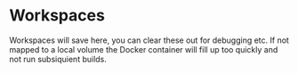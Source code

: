 # Workspaces
Workspaces will save here, you can clear these out for debugging etc. If not mapped to a local volume the Docker container will fill up too quickly and not run subsiquient builds.
